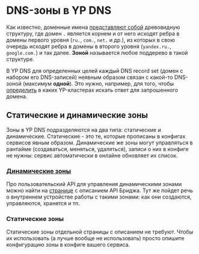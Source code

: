 # DNS-зоны в YP DNS

Как известно, доменные имена [представляют собой](https://en.wikipedia.org/wiki/Domain_Name_System#Structure) древовидную структуру,
где домен `.` является корнем и от него исходят ребра в домены первого уровня (`ru.`, `com.`, `net.` и др.),
из которых в свою очередь исходят ребра в домены в второго уровня (`yandex.ru.`, `google.com.`) и так далее.
**Зоной** называется любое поддерево в такой структуре.

В YP DNS для определенных целей каждый DNS record set (домен с набором его DNS-записей) неявным образом связан с какой-то DNS-зоной (максимум **одной**).
Это нужно, например, для того, чтобы [определить](../yp_dns_api/replication.md#find-zone) в каких YP-кластерах искать ответ для запрошенного домена.

## Статические и динамические зоны

Зоны в YP DNS подразделяются на два типа: статические и динамические.
Статические - это те, которые прописаны в конфигах сервисов явным образом.
Динамические же зоны могут управляться в рантайме (создаваться, меняться, удаляться), записи о них в конфиге не нужны: сервис автоматически в онлайне обновляет их список.

### [Динамические зоны](dynamic.md)

Про пользовательский API для управления динамическими зонами можно найти на [странице](../yp_dns_api/api.md#list-zones) с описанием API Бриджа.
Тут же пойдет речь о внутреннем устройстве работы с такими зонами: как они создаются, управляются, хранятся и тп.

### Статические зоны

Статические зоны отдельной страницы с описанием не требуют.
Чтобы их использовать (а лучше вообще не использовать) просто опишите конфигурацию зоны в конфиге вашего сервиса.

